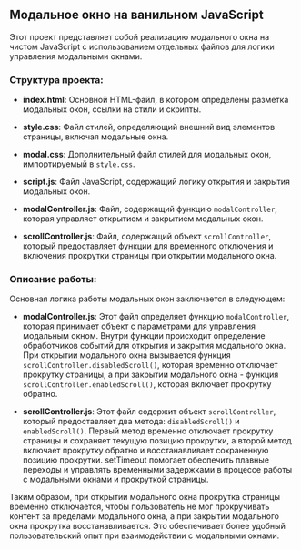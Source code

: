 ## Модальное окно на ванильном JavaScript

Этот проект представляет собой реализацию модального окна на чистом JavaScript с использованием отдельных файлов для логики управления модальными окнами.

### Структура проекта:

- **index.html**: Основной HTML-файл, в котором определены разметка модальных окон, ссылки на стили и скрипты.
  
- **style.css**: Файл стилей, определяющий внешний вид элементов страницы, включая модальные окна.

- **modal.css**: Дополнительный файл стилей для модальных окон, импортируемый в `style.css`.

- **script.js**: Файл JavaScript, содержащий логику открытия и закрытия модальных окон.

- **modalController.js**: Файл, содержащий функцию `modalController`, которая управляет открытием и закрытием модальных окон.

- **scrollController.js**: Файл, содержащий объект `scrollController`, который предоставляет функции для временного отключения и включения прокрутки страницы при открытии модального окна.

### Описание работы:

Основная логика работы модальных окон заключается в следующем:

- **modalController.js**: Этот файл определяет функцию `modalController`, которая принимает объект с параметрами для управления модальным окном. Внутри функции происходит определение обработчиков событий для открытия и закрытия модального окна. При открытии модального окна вызывается функция `scrollController.disabledScroll()`, которая временно отключает прокрутку страницы, а при закрытии модального окна - функция `scrollController.enabledScroll()`, которая включает прокрутку обратно.

- **scrollController.js**: Этот файл содержит объект `scrollController`, который предоставляет два метода: `disabledScroll()` и `enabledScroll()`. Первый метод временно отключает прокрутку страницы и сохраняет текущую позицию прокрутки, а второй метод включает прокрутку обратно и восстанавливает сохраненную позицию прокрутки. setTimeout помогает обеспечить плавные переходы и управлять временными задержками в процессе работы с модальными окнами и прокруткой страницы.

Таким образом, при открытии модального окна прокрутка страницы временно отключается, чтобы пользователь не мог прокручивать контент за пределами модального окна, а при закрытии модального окна прокрутка восстанавливается. Это обеспечивает более удобный пользовательский опыт при взаимодействии с модальными окнами.
